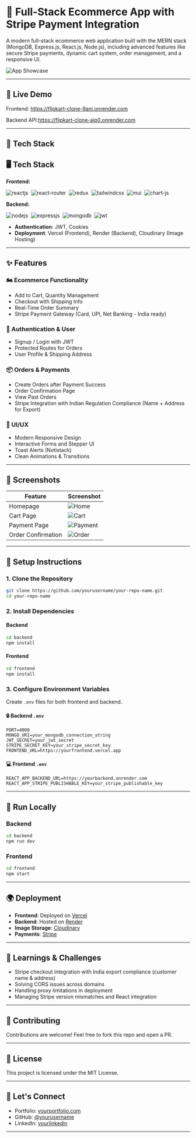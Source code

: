 # 🛒 Full-Stack Ecommerce App with Stripe Payment Integration

A modern full-stack ecommerce web application built with the MERN stack (MongoDB, Express.js, React.js, Node.js), including advanced features like secure Stripe payments, dynamic cart system, order management, and a responsive UI.

![App Showcase](https://your-image-link.com/preview.gif) <!-- Replace with demo GIF or image -->

---

## 🚀 Live Demo

Frontend: https://flipkart-clone-9anj.onrender.com


Backend API:https://flipkart-clone-ajp0.onrender.com

---

## 🧰 Tech Stack

## 🖥️ Tech Stack
**Frontend:**

![reactjs](https://img.shields.io/badge/React-20232A?style=for-the-badge&logo=react&logoColor=61DAFB)&nbsp;
![react-router](https://img.shields.io/badge/React_Router-CA4245?style=for-the-badge&logo=react-router&logoColor=white)&nbsp;
![redux](https://img.shields.io/badge/Redux-593D88?style=for-the-badge&logo=redux&logoColor=white)&nbsp;
![tailwindcss](https://img.shields.io/badge/Tailwind_CSS-38B2AC?style=for-the-badge&logo=tailwind-css&logoColor=white)&nbsp;
![mui](https://img.shields.io/badge/Material--UI-0081CB?style=for-the-badge&logo=material-ui&logoColor=white)&nbsp;
![chart-js](https://img.shields.io/badge/Chart.js-FF6384?style=for-the-badge&logo=chartdotjs&logoColor=white)&nbsp;

**Backend:**

![nodejs](https://img.shields.io/badge/Node.js-43853D?style=for-the-badge&logo=node.js&logoColor=white)&nbsp;
![expressjs](https://img.shields.io/badge/Express.js-000000?style=for-the-badge&logo=express&logoColor=white)&nbsp;
![mongodb](https://img.shields.io/badge/MongoDB-4EA94B?style=for-the-badge&logo=mongodb&logoColor=white)&nbsp;
![jwt](	https://img.shields.io/badge/JWT-000000?style=for-the-badge&logo=JSON%20web%20tokens&logoColor=white)&nbsp;


- **Authentication**: JWT, Cookies
- **Deployment**: Vercel (Frontend), Render (Backend), Cloudinary (Image Hosting)

---

## ✨ Features

### 🏍️ Ecommerce Functionality

- Add to Cart, Quantity Management
- Checkout with Shipping Info
- Real-Time Order Summary
- Stripe Payment Gateway (Card, UPI, Net Banking - India ready)

### 🔐 Authentication & User

- Signup / Login with JWT
- Protected Routes for Orders
- User Profile & Shipping Address

### 📦 Orders & Payments

- Create Orders after Payment Success
- Order Confirmation Page
- View Past Orders
- Stripe Integration with Indian Regulation Compliance (Name + Address for Export)

### 🎨 UI/UX

- Modern Responsive Design
- Interactive Forms and Stepper UI
- Toast Alerts (Notistack)
- Clean Animations & Transitions

---

## 🥪 Screenshots

| Feature | Screenshot |
|--------|------------|
| Homepage | ![Home](https://your-image-link.com/home.png) |
| Cart Page | ![Cart](https://your-image-link.com/cart.png) |
| Payment Page | ![Payment](https://your-image-link.com/payment.png) |
| Order Confirmation | ![Order](https://your-image-link.com/order.png) |

---

## 🧰 Setup Instructions

### 1. Clone the Repository

```bash
git clone https://github.com/yourusername/your-repo-name.git
cd your-repo-name
```

### 2. Install Dependencies

#### Backend

```bash
cd backend
npm install
```

#### Frontend

```bash
cd frontend
npm install
```

### 3. Configure Environment Variables

Create `.env` files for both frontend and backend.

#### 🔒 Backend `.env`

```env
PORT=4000
MONGO_URI=your_mongodb_connection_string
JWT_SECRET=your_jwt_secret
STRIPE_SECRET_KEY=your_stripe_secret_key
FRONTEND_URL=https://yourfrontend.vercel.app
```

#### 💻 Frontend `.env`

```env
REACT_APP_BACKEND_URL=https://yourbackend.onrender.com
REACT_APP_STRIPE_PUBLISHABLE_KEY=your_stripe_publishable_key
```

---

## 🔀 Run Locally

### Backend

```bash
cd backend
npm run dev
```

### Frontend

```bash
cd frontend
npm start
```

---

## 🌍 Deployment

- **Frontend**: Deployed on [Vercel](https://vercel.com)
- **Backend**: Hosted on [Render](https://render.com)
- **Image Storage**: [Cloudinary](https://cloudinary.com)
- **Payments**: [Stripe](https://stripe.com)

---

## 🧐 Learnings & Challenges

- Stripe checkout integration with India export compliance (customer name & address)
- Solving CORS issues across domains
- Handling proxy limitations in deployment
- Managing Stripe version mismatches and React integration

---

## 🙌 Contributing

Contributions are welcome! Feel free to fork this repo and open a PR.

---

## 📄 License

This project is licensed under the MIT License.

---

## 👋 Let's Connect

- Portfolio: [yourportfolio.com](https://yourportfolio.com)
- GitHub: [@yourusername](https://github.com/yourusername)
- LinkedIn: [yourlinkedin](https://linkedin.com/in/yourlinkedin)

---

